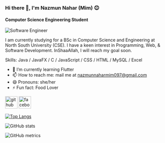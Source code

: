 ### Hi there 👋, I'm Nazmun Nahar (Mim) 😊
#### Computer Science Engineering Student
![Software Engineer](https://media.licdn.com/dms/image/D5616AQGIG5KKk1RHFA/profile-displaybackgroundimage-shrink_350_1400/0/1701855338323?e=1721260800&v=beta&t=MagWc5ZP5-WoZuH4O_3wF4mtAqjxSaijpnRQTezt4jA)

I am currently studying for a BSc in Computer Science and Engineering at North South University (CSE). I have a keen interest in Programming, Web, & Software Development. InShaaAllah, I will reach my goal soon.

Skills: Java / JavaFX / C / JavaScript / CSS / HTML  / MySQL / Excel
 
- 🌱 I’m currently learning Flutter 
- 📫 How to reach me: mail me at nazmunnaharmim097@gmail.com 
- 😄 Pronouns: she/her 
- ⚡ Fun fact: Food Lover 


[<img src='https://cdn.jsdelivr.net/npm/simple-icons@3.0.1/icons/github.svg' alt='github' height='40'>](https://github.com/nazmunnaharmim)  [<img src='https://cdn.jsdelivr.net/npm/simple-icons@3.0.1/icons/facebook.svg' alt='facebook' height='40'>](https://www.facebook.com/mim.biswas.7737) 

[![Top Langs](https://github-readme-stats.vercel.app/api/top-langs/?username=nazmunnaharmim)](https://github.com/anuraghazra/github-readme-stats)

![GitHub stats](https://github-readme-stats.vercel.app/api?username=nazmunnaharmim&show_icons=true)  

![GitHub metrics](https://metrics.lecoq.io/nazmunnaharmim)
